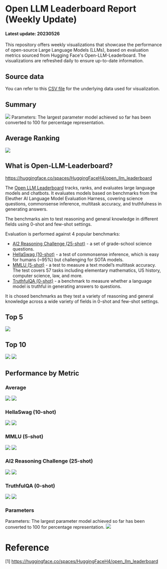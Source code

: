 # Open LLM Leaderboard Report (Weekly Update)
#### Latest update: 20230526
This repository offers weekly visualizations that showcase the performance of open-source Large Language Models (LLMs), based on evaluation metrics sourced from Hugging Face's Open-LLM-Leaderboard. The visualizations are refreshed daily to ensure up-to-date information.

## Source data
You can refer to this [CSV file](https://github.com/dsdanielpark/Open-LLM-Leaderboard-Report/blob/main/assets/20230526/20230526.csv) for the underlying data used for visualization.

##  Summary
![](assets/20230526/totalplot.png)
Parameters: The largest parameter model achieved so far has been converted to 100 for percentage representation.

## Average Ranking
![](assets/20230526/rankingplot_Average.png)

## What is Open-LLM-Leaderboard?
https://huggingface.co/spaces/HuggingFaceH4/open_llm_leaderboard

The [Open LLM Leaderboard](https://huggingface.co/spaces/HuggingFaceH4/open_llm_leaderboard) tracks, ranks, and evaluates large language models and chatbots. It evaluates models based on benchmarks from the Eleuther AI Language Model Evaluation Harness, covering science questions, commonsense inference, multitask accuracy, and truthfulness in generating answers. 

The benchmarks aim to test reasoning and general knowledge in different fields using 0-shot and few-shot settings.

Evaluation is performed against 4 popular benchmarks:
- [AI2 Reasoning Challenge (25-shot)](https://allenai.org/data/arc) - a set of grade-school science questions.
- [HellaSwag (10-shot)](https://paperswithcode.com/dataset/hellaswag) - a test of commonsense inference, which is easy for humans (~95%) but challenging for SOTA models.
- [MMLU (5-shot)](https://paperswithcode.com/sota/multi-task-language-understanding-on-mmlu) - a test to measure a text model’s multitask accuracy. The test covers 57 tasks including elementary mathematics, US history, computer science, law, and more.
- [TruthfulQA (0-shot)](https://paperswithcode.com/dataset/truthfulqa) - a benchmark to measure whether a language model is truthful in generating answers to questions.

It is chosed benchmarks as they test a variety of reasoning and general knowledge across a wide variety of fields in 0-shot and few-shot settings.

## Top 5
![](assets/20230526/top5plot.png)

## Top 10
![](assets/20230526/top10_with_barplot.png)
![](assets/20230526/top10_with_lineplot.png)

## Performance by Metric

### Average
![](assets/20230526/Average.png)
![](assets/20230526/rankingplot_Average.png)

### HellaSwag (10-shot)
![](assets/20230526/HellaSwag(10-shot).png)
![](assets/20230526/rankingplot_HellaSwag(10-shot).png)

### MMLU (5-shot)
![](assets/20230526/MMLU(5-shot).png)
![](assets/20230526/rankingplot_MMLU(5-shot).png)

### AI2 Reasoning Challenge (25-shot)
![](assets/20230526/ARC(25-shot).png)
![](assets/20230526/rankingplot_ARC(25-shot).png)

### TruthfulQA (0-shot)
![](assets/20230526/TruthfulQA(0-shot).png)
![](assets/20230526/rankingplot_TruthfulQA(0-shot).png)

### Parameters
Parameters: The largest parameter model achieved so far has been converted to 100 for percentage representation.
![](assets/20230526/Parameters.png)

# Reference
[1] https://huggingface.co/spaces/HuggingFaceH4/open_llm_leaderboard

